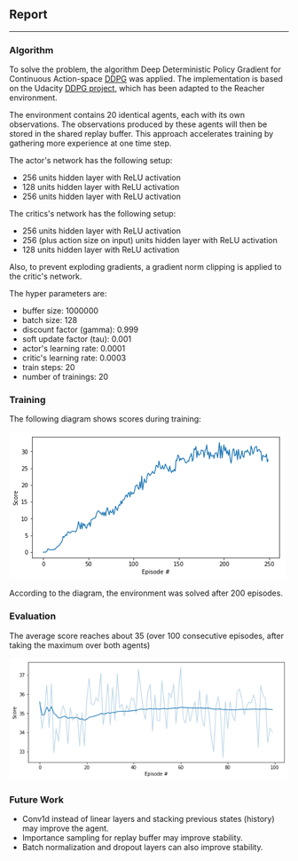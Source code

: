 ## Report

---


### Algorithm

To solve the problem, the algorithm Deep Deterministic Policy Gradient for Continuous Action-space [DDPG](https://arxiv.org/abs/1509.02971) was applied. The implementation is based on the Udacity [DDPG project](https://github.com/udacity/deep-reinforcement-learning/tree/master/ddpg-bipedal), which has been adapted to the Reacher environment.

The environment contains 20 identical agents, each with its own observations. The observations produced by these agents will then be stored in the shared replay buffer. This approach accelerates training by  gathering more experience at one time step.

The actor's network has the following setup:

- 256 units hidden layer with ReLU activation
- 128 units hidden layer with ReLU activation
- 256 units hidden layer with ReLU activation

The critics's network has the following setup:

- 256 units hidden layer with ReLU activation
- 256 (plus action size on input) units hidden layer with ReLU activation
- 128 units hidden layer with ReLU activation

Also, to prevent exploding gradients, a gradient norm clipping is applied to the critic's network.

The hyper parameters are:

- buffer size: 1000000
- batch size: 128       
- discount factor (gamma): 0.999         
- soft update factor (tau): 0.001           
- actor's learning rate: 0.0001
- critic's learning rate: 0.0003
- train steps: 20
- number of trainings: 20

### Training

The following diagram shows scores during training:

![Training scores](training.png)

According to the diagram, the environment was solved after 200 episodes.

### Evaluation

The average score reaches about 35 (over 100 consecutive episodes, after taking the maximum over both agents)

![Test scores](scores.png)

### Future Work

- Conv1d instead of linear layers and stacking previous states (history) may improve the agent.
- Importance sampling for replay buffer may improve stability.
- Batch normalization and dropout layers can also improve stability.